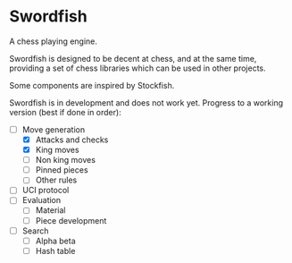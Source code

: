 # Swordfish

A chess playing engine.

Swordfish is designed to be decent at chess, and at the same time, providing
a set of chess libraries which can be used in other projects.

Some components are inspired by Stockfish.

Swordfish is in development and does not work yet.
Progress to a working version (best if done in order):

- [ ] Move generation
    - [x] Attacks and checks
    - [x] King moves
    - [ ] Non king moves
    - [ ] Pinned pieces
    - [ ] Other rules
- [ ] UCI protocol
- [ ] Evaluation
    - [ ] Material
    - [ ] Piece development
- [ ] Search
    - [ ] Alpha beta
    - [ ] Hash table
